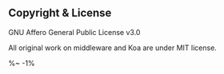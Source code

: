 <!-- ## TODO

- [ ] Add a new item to the todo list. -->

## Copyright & License

GNU Affero General Public License v3.0

All original work on middleware and Koa are under MIT license.

<idio-footer>

%~ -1%